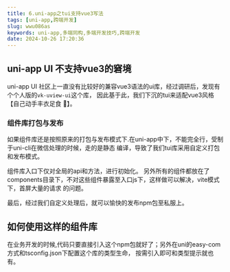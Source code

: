 ```yaml
---
title: 6.uni-app之tui支持vue3写法
tags: [uni-app,跨端开发]
slug: wwu086as
keywords: uni-app,多端同构,多端开发技巧,跨端开发
date: 2024-10-26 17:20:36
---
```



## uni-app UI 不支持vue3的窘境

uni-app UI 社区上一直没有比较好的兼容vue3语法的ui库，经过调研后，发现有个个人版的`vk-uview-ui`这个库，
因此基于此，我们下沉的tui来适配vue3风格【自己动手丰衣足食 🤒】。

### 组件库打包与发布

如果组件库还是按照原来的打包与发布模式下.在uni-app中下，不能完全行，受制于uni-cli在微信处理的时候，走的是静态
编译，导致了我们tui库采用自定义打包和发布模式。 

组件库入口下仅对全局的api和方法，进行初始化。
另外所有的组件都放在了components目录下，不对这些组件暴露至入口js下，这样做可以解决，vite模式下，首屏大量的请求
的问题。


最后，经过我们自定义处理后，就可以愉快的发布npm包至私服上。


## 如何使用这样的组件库

在业务开发的时候,代码只要直接引入这个npm包就好了；另外在uni的easy-com方式和tsconfig.json下配置这个库的类型生命，
按需引入即可和类型提示就也有。




